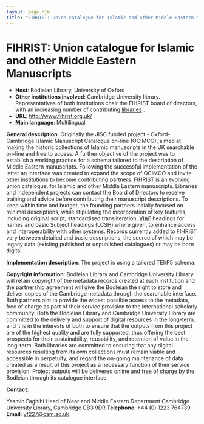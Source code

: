 ```yaml
---
layout: page.njk
title: "FIHRIST: Union catalogue for Islamic and other Middle Eastern Manuscripts"
---
```

# FIHRIST: Union catalogue for Islamic and other Middle Eastern Manuscripts
* **Host**: Bodleian Library, University of Oxford
* **Other institutions involved**: Cambridge University library. Representatives of both institutions chair the FIHRIST board of directors, with an increasing number of contributing [libraries](http://www.fihrist.org.uk/browse/libraries "libraries") .
* **URL**: <http://www.fihrist.org.uk/>
* **Main language**: Multilingual


**General description**: Originally the JISC funded project - Oxford-Cambridge Islamic Manuscript Catalogue on-line (OCIMCO), aimed at making the historic collections of Islamic manuscripts in the UK searchable on-line and free to access. A further objective of the project was to establish a working practice for a schema tailored to the description of Middle Eastern manuscripts. Following the successful implementation of the latter an interface was created to expand the scope of OCIMCO and invite other institutions to become contributing partners.
FIHRIST is an evolving union catalogue, for Islamic and other Middle Eastern manuscripts. Libraries and independent projects can contact the Board of Directors to receive training and advice before contributing their manuscript descriptions.
To keep within time and budget, the founding partners initially focused on minimal descriptions, while stipulating the incorporation of key features, including original script, standardised transliteration, [VIAF](https://viaf.org/ "VIAF") headings for names and basic Subject headings (LCSH) where given, to enhance access and interoperability with other systems. Records currently added to FIHRIST vary between detailed and basic descriptions, the source of which may be legacy data (existing published or unpublished catalogues) or may be born digital.


**Implementation description**: The project is using a tailored TEI/P5 schema.


**Copyright information**: Bodleian Library and Cambridge University Library will retain copyright of the metadata records created at each institution and the partnership agreement will give the Bodleian the right to store and deliver copies of the Cambridge metadata through the searchable interface. Both partners aim to provide the widest possible access to the metadata, free of charge as part of their service provision to the international scholarly community.
Both the Bodleian Library and Cambridge University Library are committed to the delivery and support of digital resources in the long-term, and it is in the interests of both to ensure that the outputs from this project are of the highest quality and are fully supported, thus offering the best prospects for their sustainability, reusability, and retention of value in the long-term. Both libraries are committed to ensuring that any digital resources resulting from its own collections must remain viable and accessible in perpetuity, and regard the on-going maintenance of data created as a result of this project as a necessary function of their service provision. Project outputs will be delivered online and free of charge by the Bodleian through its catalogue interface.



**Contact**:


Yasmin Faghihi
Head of Near and Middle Eastern Department
Cambridge University Library, Cambridge
CB3 9DR
**Telephone**: +44 (0) 1223 764739
**Email**: [yf227@cam.ac.uk](mailto:gillian.evison@bodley.ox.ac.uk "yf227@cam.ac.uk")
